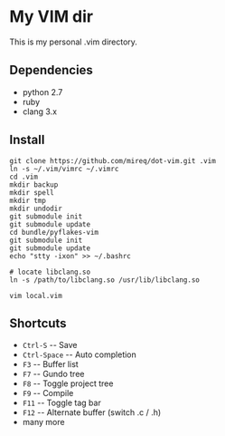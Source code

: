 My VIM dir
==========

This is my personal .vim directory.

Dependencies
------------

* python 2.7
* ruby
* clang 3.x

Install
-------

    git clone https://github.com/mireq/dot-vim.git .vim
    ln -s ~/.vim/vimrc ~/.vimrc
    cd .vim
    mkdir backup
    mkdir spell
    mkdir tmp
    mkdir undodir
    git submodule init
    git submodule update
    cd bundle/pyflakes-vim
    git submodule init
    git submodule update
    echo "stty -ixon" >> ~/.bashrc

    # locate libclang.so
    ln -s /path/to/libclang.so /usr/lib/libclang.so

    vim local.vim

Shortcuts
---------

* `Ctrl-S` -- Save
* `Ctrl-Space` -- Auto completion
* `F3` -- Buffer list
* `F7` -- Gundo tree
* `F8` -- Toggle project tree
* `F9` -- Compile
* `F11` -- Toggle tag bar
* `F12` -- Alternate buffer (switch .c / .h)
* many more

